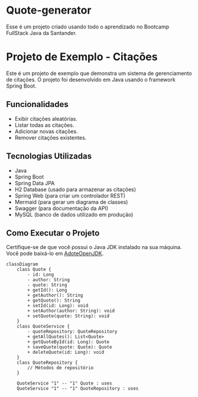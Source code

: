 # Quote-generator

Esse é um projeto criado usando todo o aprendizado no Bootcamp FullStack Java da Santander.

# Projeto de Exemplo - Citações

Este é um projeto de exemplo que demonstra um sistema de gerenciamento de citações. O projeto foi desenvolvido em Java usando o framework Spring Boot.

## Funcionalidades

- Exibir citações aleatórias.
- Listar todas as citações.
- Adicionar novas citações.
- Remover citações existentes.

## Tecnologias Utilizadas

- Java
- Spring Boot
- Spring Data JPA
- H2 Database (usado para armazenar as citações)
- Spring Web (para criar um controlador REST)
- Mermaid (para gerar um diagrama de classes)
- Swagger (para documentação da API)
- MySQL (banco de dados utilizado em produção)

## Como Executar o Projeto

Certifique-se de que você possui o Java JDK instalado na sua máquina. Você pode baixá-lo em [AdoteOpenJDK](https://adoptopenjdk.net/).


```mermaid
classDiagram
    class Quote {
        - id: Long
        - author: String
        - quote: String
        + getId(): Long
        + getAuthor(): String
        + getQuote(): String
        + setId(id: Long): void
        + setAuthor(author: String): void
        + setQuote(quote: String): void
    }
    class QuoteService {
        - quoteRepository: QuoteRepository
        + getAllQuotes(): List<Quote>
        + getQuoteById(id: Long): Quote
        + saveQuote(quote: Quote): Quote
        + deleteQuote(id: Long): void
    }
    class QuoteRepository {
        // Métodos de repositório
    }

    QuoteService "1" -- "1" Quote : uses
    QuoteService "1" -- "1" QuoteRepository : uses

```
